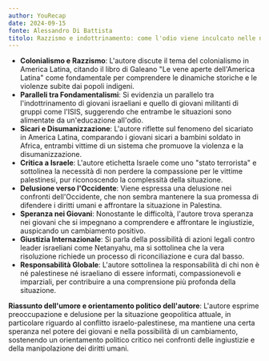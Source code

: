 ```yaml
---
author: YouRecap
date: 2024-09-15
fonte: Alessandro Di Battista
titolo: Razzismo e indottrinamento: come l'odio viene inculcato nelle nuove generazioni in Israele
---
```


- **Colonialismo e Razzismo**: L'autore discute il tema del colonialismo in America Latina, citando il libro di Galeano "Le vene aperte dell'America Latina" come fondamentale per comprendere le dinamiche storiche e le violenze subite dai popoli indigeni.
- **Paralleli tra Fondamentalismi**: Si evidenzia un parallelo tra l'indottrinamento di giovani israeliani e quello di giovani militanti di gruppi come l'ISIS, suggerendo che entrambe le situazioni sono alimentate da un'educazione all'odio.
- **Sicari e Disumanizzazione**: L'autore riflette sul fenomeno del sicariato in America Latina, comparando i giovani sicari a bambini soldato in Africa, entrambi vittime di un sistema che promuove la violenza e la disumanizzazione.
- **Critica a Israele**: L'autore etichetta Israele come uno "stato terrorista" e sottolinea la necessità di non perdere la compassione per le vittime palestinesi, pur riconoscendo la complessità della situazione.
- **Delusione verso l'Occidente**: Viene espressa una delusione nei confronti dell'Occidente, che non sembra mantenere la sua promessa di difendere i diritti umani e affrontare la situazione in Palestina.
- **Speranza nei Giovani**: Nonostante le difficoltà, l'autore trova speranza nei giovani che si impegnano a comprendere e affrontare le ingiustizie, auspicando un cambiamento positivo.
- **Giustizia Internazionale**: Si parla della possibilità di azioni legali contro leader israeliani come Netanyahu, ma si sottolinea che la vera risoluzione richiede un processo di riconciliazione e cura dal basso.
- **Responsabilità Globale**: L'autore sottolinea la responsabilità di chi non è né palestinese né israeliano di essere informati, compassionevoli e imparziali, per contribuire a una comprensione più profonda della situazione.

**Riassunto dell'umore e orientamento politico dell'autore**: L'autore esprime preoccupazione e delusione per la situazione geopolitica attuale, in particolare riguardo al conflitto israelo-palestinese, ma mantiene una certa speranza nel potere dei giovani e nella possibilità di un cambiamento, sostenendo un orientamento politico critico nei confronti delle ingiustizie e della manipolazione dei diritti umani.
